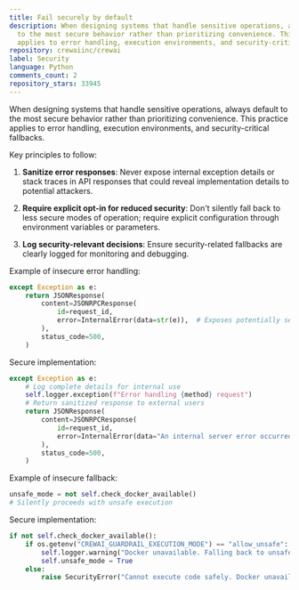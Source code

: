 ```yaml
---
title: Fail securely by default
description: When designing systems that handle sensitive operations, always default
  to the most secure behavior rather than prioritizing convenience. This practice
  applies to error handling, execution environments, and security-critical fallbacks.
repository: crewaiinc/crewai
label: Security
language: Python
comments_count: 2
repository_stars: 33945
---
```


When designing systems that handle sensitive operations, always default to the most secure behavior rather than prioritizing convenience. This practice applies to error handling, execution environments, and security-critical fallbacks.

Key principles to follow:

1. **Sanitize error responses**: Never expose internal exception details or stack traces in API responses that could reveal implementation details to potential attackers.

2. **Require explicit opt-in for reduced security**: Don't silently fall back to less secure modes of operation; require explicit configuration through environment variables or parameters.

3. **Log security-relevant decisions**: Ensure security-related fallbacks are clearly logged for monitoring and debugging.

Example of insecure error handling:
```python
except Exception as e:
    return JSONResponse(
        content=JSONRPCResponse(
            id=request_id,
            error=InternalError(data=str(e)),  # Exposes potentially sensitive details
        ),
        status_code=500,
    )
```

Secure implementation:
```python
except Exception as e:
    # Log complete details for internal use
    self.logger.exception(f"Error handling {method} request")
    # Return sanitized response to external users
    return JSONResponse(
        content=JSONRPCResponse(
            id=request_id,
            error=InternalError(data="An internal server error occurred"),
        ),
        status_code=500,
    )
```

Example of insecure fallback:
```python
unsafe_mode = not self.check_docker_available()
# Silently proceeds with unsafe execution
```

Secure implementation:
```python
if not self.check_docker_available():
    if os.getenv("CREWAI_GUARDRAIL_EXECUTION_MODE") == "allow_unsafe":
        self.logger.warning("Docker unavailable. Falling back to unsafe execution mode.")
        self.unsafe_mode = True
    else:
        raise SecurityError("Cannot execute code safely. Docker unavailable and unsafe execution not explicitly enabled.")
```